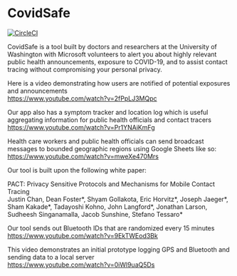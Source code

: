 # CovidSafe

[![CircleCI](https://circleci.com/gh/covidsafe/App-Android.svg?style=svg)](https://circleci.com/gh/covidsafe/App-Android)

CovidSafe is a tool built by doctors and researchers at the University of Washington with Microsoft volunteers to alert you about highly relevant public health announcements, exposure to COVID-19, and to assist contact tracing without compromising your personal privacy.

Here is a video demonstrating how users are notified of potential exposures and announcements<br/>
https://www.youtube.com/watch?v=2fPpLJ3MQpc

Our app also has a symptom tracker and location log which is useful aggregating information for public health officials and contact tracers<br/>
https://www.youtube.com/watch?v=Pr1YNAiKmFg

Health care workers and public health officials can send broadcast messages to bounded geographic regions using Google Sheets like so:
https://www.youtube.com/watch?v=mweXe470Mrs<br/>

Our tool is built upon the following white paper:

PACT: Privacy Sensitive Protocols and Mechanisms for Mobile Contact Tracing<br/>
Justin Chan, Dean Foster*, Shyam Gollakota, Eric Horvitz*, Joseph Jaeger*, Sham Kakade*, Tadayoshi Kohno, John Langford*, Jonathan Larson, Sudheesh Singanamalla, Jacob Sunshine, Stefano Tessaro*

Our tool sends out Bluetooth IDs that are randomized every 15 minutes<br/>
https://www.youtube.com/watch?v=9EkTWEod3Bk

This video demonstrates an initial prototype logging GPS and Bluetooth and sending data to a local server<br/>
https://www.youtube.com/watch?v=0iWl9uaQ5Ds

